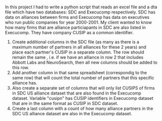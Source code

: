In this project I had to write a python script that reads an excel file and a dta file which have two databases: SDC and Execucomp respectively. SDC has data on alliances between firms and Execucomp has data on executives who run public companies for year 2000-2001. My client wanted to know how many firms that are alliance particiapants in SDC are also listed in Execucomp. They have company CUSIP as a common identifier.

1. Create additional columns in the SDC file (as many as there is a maximum number of partners in all alliances for these 2 years) and place each partner's CUSIP in a separate column. The row should remain the same , i.e. if we  have an alliance in row 2 that includes Abbott Labs and NeuroSearch, then all new columns should be added to this row.
2. Add another column in that same spreadsheet (correspondig to the same row) that will count the total number of partners that this specific alliance has. 
3. Also create a separate set of columns that will only list CUSIPS of firms in SDC US alliance dataset that are also found in the Execucomp dataset. Variable "cusipn" has CUSIP identifiers in Execucomp dataset that are in the same format as CUSIP in SDC dataset.
4. Create a last column with a count of how many alliance partners in the SDC US alliance dataset are also in the Execucomp dataset.
